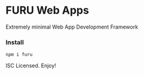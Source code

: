 # FURU Web Apps

Extremely minimal Web App Development Framework

### Install
```
npm i furu
```

ISC Licensed. Enjoy!